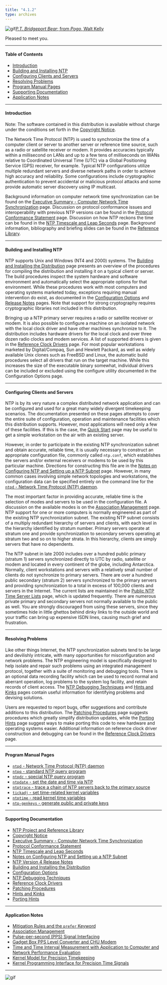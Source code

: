 ```yaml
---
title: "4.1.2"
type: archives
---
```


![gif](/archives/pic/barnstable.gif)[_P.T. Bridgeport Bear_; from _Pogo_, Walt Kelly](/reflib/pictures)

Pleased to meet you.  

* * *

#### Table of Contents

*  [Introduction](#introduction)
*  [Building and Installing NTP](#building-and-installing-ntp)
*  [Configuring Clients and Servers](#configuring-clients-and-servers)
*  [Resolving Problems](#resolving-problems)
*  [Program Manual Pages](#program-manual-pages)
*  [Supporting Documentation](#supporting-documentation)
*  [Application Notes](#application-notes)

* * *

#### Introduction

Note: The software contained in this distribution is available without charge under the conditions set forth in the [Copyright Notice](/archives/4.1.2/copyright).

The Network Time Protocol (NTP) is used to synchronize the time of a computer client or server to another server or reference time source, such as a radio or satellite receiver or modem. It provides accuracies typically within a millisecond on LANs and up to a few tens of milliseconds on WANs relative to Coordinated Universal Time (UTC) via a Global Positioning Service (GPS) receiver, for example. Typical NTP configurations utilize multiple redundant servers and diverse network paths in order to achieve high accuracy and reliability. Some configurations include cryptographic authentication to prevent accidental or malicious protocol attacks and some provide automatic server discovery using IP multicast.

Background information on computer network time synchronization can be found on the [Executive Summary - Computer Network Time Synchronization](/archives/4.1.2/exec) page. Discussion on protocol conformance issues and interoperability with previous NTP versions can be found in the [Protocol Conformance Statement](/archives/4.1.2/biblio) page. Discussion on how NTP reckons the time can be found in the [NTP Timescale and Leap Seconds](/archives/4.1.2/leap) page. Background information, bibliography and briefing slides can be found in the [Reference Library](/reflib).

* * *

#### Building and Installing NTP

NTP supports Unix and Windows (NT4 and 2000) systems. The [Building and Installing the Distribution](/archives/4.1.2/build) page presents an overview of the procedures for compiling the distribution and installing it on a typical client or server. The build procedures inspect the system hardware and software environment and automatically select the appropriate options for that environment. While these procedures work with most computers and operating systems marketed today, exceptions requiring manual intervention do exist, as documented in the [Configuration Options](/archives/4.1.2/config) and [Release Notes](/archives/4.1.2/release) pages. Note that support for strong cryptography requires cryptographic libraries not included in this distribution.

Bringing up a NTP primary server requires a radio or satellite receiver or modem. It is also possible to configure a machine on an isolated network with the local clock driver and have other machines synchronize to it. The distribution includes hardware drivers for the local clock and over three dozen radio clocks and modem services. A list of supported drivers is given in the [Reference Clock Drivers](/archives/4.1.2/refclock) page. For most popular workstations marketed by Digital/Compaq, Sun and Hewlett Packard, as well as widely available Unix clones such as FreeBSD and Linux, the automatic build procedures select all drivers that run on the target machine. While this increases the size of the executable binary somewhat, individual drivers can be included or excluded using the configure utility documented in the Configuration Options page.

* * *

#### Configuring Clients and Servers

NTP is by its very nature a complex distributed network application and can be configured and used for a great many widely divergent timekeeping scenarios. The documentation presented on these pages attempts to cover the entire suite of configuration, operation and maintenance facilities which this distribution supports. However, most applications will need only a few of these facilities. If this is the case, the [Quick Start](/archives/4.1.2/quick) page may be useful to get a simple workstation on the air with an existing server.

However, in order to participate in the existing NTP synchronization subnet and obtain accurate, reliable time, it is usually necessary to construct an appropriate configuration file, commonly called <code>ntp.conf</code>, which establishes the servers and/or external receivers or modems to be used by this particular machine. Directions for constructing this file are in the [Notes on Configuring NTP and Setting up a NTP Subnet](/archives/4.1.2/notes) page. However, in many common cases involving simple network topologies and workstations, the configuration data can be specified entirely on the command line for the [<code>ntpd</code> - Network Time Protocol (NTP) daemon](/archives/4.1.2/ntpd).

The most important factor in providing accurate, reliable time is the selection of modes and servers to be used in the configuration file. A discussion on the available modes is on the [Association Management](/archives/4.1.2/assoc) page. NTP support for one or more computers is normally engineered as part of the existing NTP synchronization subnet. The existing NTP subnet consists of a multiply redundant hierarchy of servers and clients, with each level in the hierarchy identified by stratum number. Primary servers operate at stratum one and provide synchronization to secondary servers operating at stratum two and so on to higher strata. In this hierarchy, clients are simply servers that have no dependents.

The NTP subnet in late 2000 includes over a hundred public primary (stratum 1) servers synchronized directly to UTC by radio, satellite or modem and located in every continent of the globe, including Antarctica. Normally, client workstations and servers with a relatively small number of clients do not synchronize to primary servers. There are over a hundred public secondary (stratum 2) servers synchronized to the primary servers and providing synchronization to a total in excess of 100,000 clients and servers in the Internet. The current lists are maintained in the [Public NTP Time Server Lists](/support/servers) page, which is updated frequently. There are numerous private primary and secondary servers not normally available to the public as well. You are strongly discouraged from using these servers, since they sometimes hide in little ghettos behind dinky links to the outside world and your traffic can bring up expensive ISDN lines, causing much grief and frustration.

* * *

#### Resolving Problems

Like other things Internet, the NTP synchronization subnets tend to be large and devilishly intricate, with many opportunities for misconfiguration and network problems. The NTP engineering model is specifically designed to help isolate and repair such problems using an integrated management protocol, together with a suite of monitoring and debugging tools. There is an optional data recording facility which can be used to record normal and aberrant operation, log problems to the system log facility, and retain records of client access. The [NTP Debugging Techniques](/archives/4.1.2/debug) and [Hints and Kinks](/archives/4.1.2/hints) pages contain useful information for identifying problems and devising solutions.

Users are requested to report bugs, offer suggestions and contribute additions to this distribution. The [Patching Procedures](/archives/4.1.2/patches) page suggests procedures which greatly simplify distribution updates, while the [Porting Hints](/archives/4.1.2/porting) page suggest ways to make porting this code to new hardware and operating systems easier. Additional information on reference clock driver construction and debugging can be found in the [Reference Clock Drivers](/archives/4.1.2/refclock) page.

* * *

#### Program Manual Pages

*   [<code>ntpd</code> - Network Time Protocol (NTP) daemon](/archives/4.1.2/ntpd)
*   [<code>ntpq</code> - standard NTP query program](/archives/4.1.2/ntpq)
*   [<code>ntpdc</code> - special NTP query program](/archives/4.1.2/ntpdc)
*   [<code>ntpdate</code> - set the date and time via NTP](/archives/4.1.2/ntpdate)
*   [<code>ntptrace</code> - trace a chain of NTP servers back to the primary source](/archives/4.1.2/ntptrace)
*   [<code>tickadj</code> - set time-related kernel variables](/archives/4.1.2/tickadj)
*   [<code>ntptime</code> - read kernel time variables](/archives/4.1.2/ntptime)
*   [<code>ntp-genkeys</code> - generate public and private keys](/archives/4.1.2/genkeys)

* * *

#### Supporting Documentation

*   [NTP Project and Reference Library](/reflib/ntp)
*   [Copyright Notice](/archives/4.1.2/copyright)
*   [Executive Summary - Computer Network Time Synchronization](/archives/4.1.2/exec)
*   [Protocol Conformance Statement](/archives/4.1.2/biblio)
*   [NTP Timescale and Leap Seconds](/archives/4.1.2/leap)
*   [Notes on Configuring NTP and Setting up a NTP Subnet](/archives/4.1.2/notes)
*   [NTP Version 4 Release Notes](/archives/4.1.2/release)
*   [Building and Installing the Distribution](/archives/4.1.2/build)
*   [Configuration Options](/archives/4.1.2/config)
*   [NTP Debugging Techniques](/archives/4.1.2/debug)
*   [Reference Clock Drivers](/archives/4.1.2/refclock)
*   [Patching Procedures](/archives/4.1.2/patches)
*   [Hints and Kinks](/archives/4.1.2/hints)
*   [Porting Hints](/archives/4.1.2/porting)

* * *

#### Application Notes

*   [Mitigation Rules and the <code>prefer</code> Keyword](/archives/4.1.2/prefer)
*   [Association Management](/archives/4.1.2/assoc)
*   [Pulse-per-second (PPS) Signal Interfacing](/archives/4.1.2/pps)
*   [Gadget Box PPS Level Converter and CHU Modem](/archives/4.1.2/gadget)
*   [Time and Time Interval Measurement with Application to Computer and Network Performance Evaluation](/archives/4.1.2/measure)
*   [Kernel Model for Precision Timekeeping](/archives/4.1.2/kern)
*   [Kernel Programming Interface for Precision Time Signals](/archives/4.1.2/kernpps)

* * *

![gif](/archives/pic/pogo1a.gif)